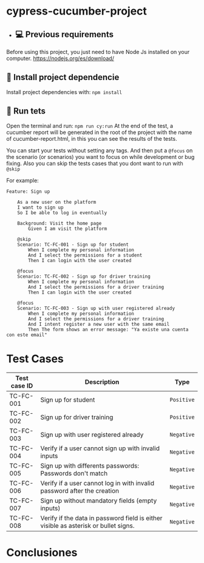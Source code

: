 # cypress-cucumber-project

- ## 💻 Previous requirements
Before using this project, you just need to have Node Js installed on your computer.
https://nodejs.org/es/download/

## 🚀 Install project dependencie
Install project dependencies with: `npm install`

## 🚀 Run tets
Open the terminal and run: `npm run cy:run`
At the end of the test, a cucumber report will be generated in the root of the project with the name of cucumber-report.html, in this you can see the results of the tests.


You can start your tests without setting any tags. And then put a `@focus` on the scenario (or scenarios) you want to focus on while development or bug fixing. Also you can skip the tests cases that you dont want to run with `@skip`

For example:
```gherkin
Feature: Sign up

    As a new user on the platform
    I want to sign up
    So I be able to log in eventually

    Background: Visit the home page
        Given I am visit the platform

    @skip
    Scenario: TC-FC-001 - Sign up for student     
        When I complete my personal information
        And I select the permissions for a student
        Then I can login with the user created

    @focus
    Scenario: TC-FC-002 - Sign up for driver training
        When I complete my personal information
        And I select the permissions for a driver training
        Then I can login with the user created
    
    @focus
    Scenario: TC-FC-003 - Sign up with user registered already
        When I complete my personal information
        And I select the permissions for a driver training
        And I intent register a new user with the same email
        Then The form shows an error message: "Ya existe una cuenta con este email"
```

# Test Cases

| Test case ID  | Description                                                               | Type         |
| ---           | ---                                                                       | ---          |
| TC-FC-001     | Sign up for student                                                       | `Positive`   |           
| TC-FC-002     | Sign up for driver training                                               | `Positive`   |
| TC-FC-003     | Sign up with user registered already                                      | `Negative`   |
| TC-FC-004     | Verify if a user cannot sign up with invalid inputs                       | `Negative`   |
| TC-FC-005     | Sign up with differents passwords: Passwords don't match                  | `Negative`   |
| TC-FC-006     | Verify if a user cannot log in with invalid password after the creation   | `Negative`   |
| TC-FC-007     | Sign up without mandatory fields (empty inputs)                           | `Negative`   |
| TC-FC-008     | Verify if the data in password field is either visible as asterisk or bullet signs.   | `Negative`   |

# Conclusiones
